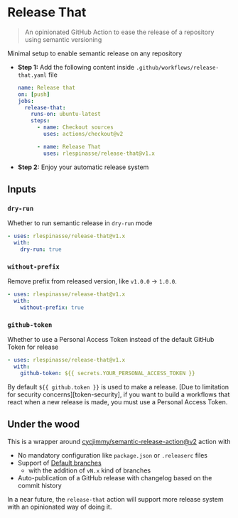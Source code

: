 # Release That

> An opinionated GitHub Action to ease the release of a repository using semantic versioning

Minimal setup to enable semantic release on any repository

- **Step 1:** Add the  following content inside `.github/workflows/release-that.yaml` file

  ```yaml
  name: Release that
  on: [push]
  jobs:
    release-that:
      runs-on: ubuntu-latest
      steps:
        - name: Checkout sources
          uses: actions/checkout@v2

        - name: Release That
          uses: rlespinasse/release-that@v1.x
  ```

- **Step 2:** Enjoy your automatic release system

## Inputs

### `dry-run`

Whether to run semantic release in `dry-run` mode

```yaml
- uses: rlespinasse/release-that@v1.x
  with:
    dry-run: true
```

### `without-prefix`

Remove prefix from released version, like `v1.0.0` -> `1.0.0`.

```yaml
- uses: rlespinasse/release-that@v1.x
  with:
    without-prefix: true
```

### `github-token`

Whether to use a Personal Access Token instead of the default GitHub Token for release

```yaml
- uses: rlespinasse/release-that@v1.x
  with:
    github-token: ${{ secrets.YOUR_PERSONAL_ACCESS_TOKEN }}
```

By default `${{ github.token }}` is used to make a release.
[Due to limitation for security concerns][token-security], if you want to build a workflows that react when a new release is made, you must use a Personal Access Token.

## Under the wood

This is a wrapper around [cycjimmy/semantic-release-action@v2][semantic-release] action with

- No mandatory configuration like `package.json` or `.releaserc` files
- Support of [Default branches][default-branches]
  - with the addition of `vN.x` kind of branches
- Auto-publication of a GitHub release with changelog based on the commit history

In a near future, the `release-that` action will support more release system with an opinionated way of doing it.

[semantic-release]: https://github.com/cycjimmy/semantic-release-action
[default-branches]: https://github.com/cycjimmy/semantic-release-action#branches

